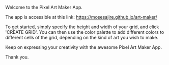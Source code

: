 Welcome to the Pixel Art Maker App.

The app is accessible at this link: https://mosesajire.github.io/art-maker/

To get started, simply specify the height and width of your grid, and click 'CREATE GRID'. You can then use the color palette to add different colors to different cells of the grid, depending on the kind of art you wish to make.

Keep on expressing your creativity with the awesome Pixel Art Maker App.

Thank you.

